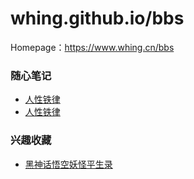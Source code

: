 # whing.github.io/bbs

Homepage：https://www.whing.cn/bbs


### 随心笔记
- [人性铁律](docs/人性铁律.md)
- [人性铁律](https://www.whing.cn/bbs/docs/人性铁律.md)

### 兴趣收藏
- [黑神话悟空妖怪平生录](https://raw.githubusercontent.com/meethigher/black-wukong-youji/master/黑神话悟空妖怪平生录.md)

